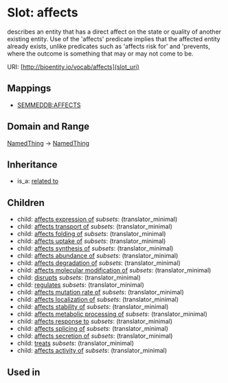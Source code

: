 # Slot: affects


describes an entity that has a direct affect on the state or quality of another existing entity. Use of the 'affects' predicate implies that the affected entity already exists, unlike predicates such as 'affects risk for' and 'prevents, where the outcome is something that may or may not come to be.

URI: [http://bioentity.io/vocab/affects](slot_uri)
## Mappings

 * [SEMMEDDB:AFFECTS](http://purl.obolibrary.org/obo/SEMMEDDB_AFFECTS)
## Domain and Range

[NamedThing](NamedThing.md) -> [NamedThing](NamedThing.md)
## Inheritance

 *  is_a: [related to](related_to.md)
## Children

 *  child: [affects expression of](affects_expression_of.md) *subsets*: (translator_minimal)
 *  child: [affects transport of](affects_transport_of.md) *subsets*: (translator_minimal)
 *  child: [affects folding of](affects_folding_of.md) *subsets*: (translator_minimal)
 *  child: [affects uptake of](affects_uptake_of.md) *subsets*: (translator_minimal)
 *  child: [affects synthesis of](affects_synthesis_of.md) *subsets*: (translator_minimal)
 *  child: [affects abundance of](affects_abundance_of.md) *subsets*: (translator_minimal)
 *  child: [affects degradation of](affects_degradation_of.md) *subsets*: (translator_minimal)
 *  child: [affects molecular modification of](affects_molecular_modification_of.md) *subsets*: (translator_minimal)
 *  child: [disrupts](disrupts.md) *subsets*: (translator_minimal)
 *  child: [regulates](regulates.md) *subsets*: (translator_minimal)
 *  child: [affects mutation rate of](affects_mutation_rate_of.md) *subsets*: (translator_minimal)
 *  child: [affects localization of](affects_localization_of.md) *subsets*: (translator_minimal)
 *  child: [affects stability of](affects_stability_of.md) *subsets*: (translator_minimal)
 *  child: [affects metabolic processing of](affects_metabolic_processing_of.md) *subsets*: (translator_minimal)
 *  child: [affects response to](affects_response_to.md) *subsets*: (translator_minimal)
 *  child: [affects splicing of](affects_splicing_of.md) *subsets*: (translator_minimal)
 *  child: [affects secretion of](affects_secretion_of.md) *subsets*: (translator_minimal)
 *  child: [treats](treats.md) *subsets*: (translator_minimal)
 *  child: [affects activity of](affects_activity_of.md) *subsets*: (translator_minimal)
## Used in

